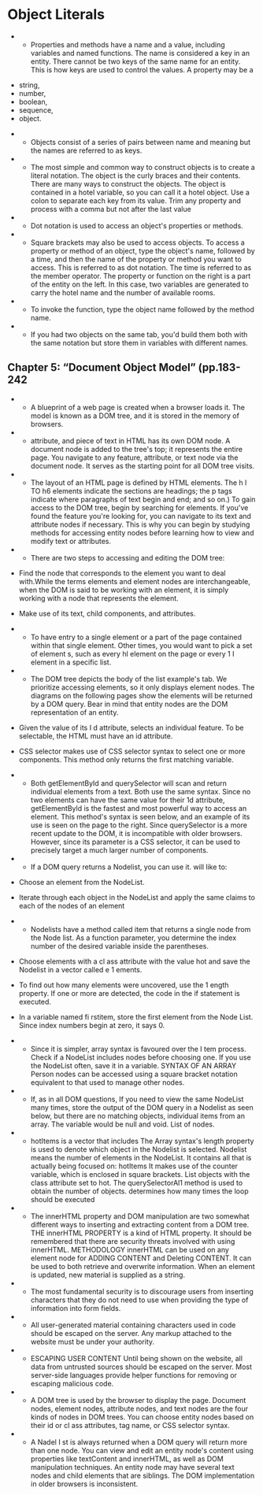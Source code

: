 #  Object Literals 
* * Properties and methods have a name and a value, including variables and named functions. The name is considered a key in an entity. There cannot be two keys of the same name for an entity. This is how keys are used to control the values. A property may be a
- string,
- number, 
- boolean,
- sequence, 
- object.
* *  Objects consist of a series of pairs between name and meaning but the names are referred to as keys.

* * The most simple and common way to construct objects is to create a literal notation. The object is the curly braces and their contents. There are many ways to construct the objects. The object is contained in a hotel variable, so you can call it a hotel object. Use a colon to separate each key from its value. Trim any property and process with a comma but not after the last value

* * Dot notation is used to access an object's properties or methods.


* * Square brackets may also be used to access objects. To access a property or method of an object, type the object's name, followed by a time, and then the name of the property or method you want to access. This is referred to as dot notation. The time is referred to as the member operator. The property or function on the right is a part of the entity on the left. In this case, two variables are generated to carry the hotel name and the number of available rooms. 

* * To invoke the function, type the object name followed by the method name.


* * If you had two objects on the same tab, you'd build them both with the same notation but store them in variables with different names.

## Chapter 5: “Document Object Model” (pp.183-242
* * A blueprint of a web page is created when a browser loads it. The model is known as a DOM tree, and it is stored in the memory of browsers.

* *  attribute, and piece of text in HTML has its own DOM node. A document node is added to the tree's top; it represents the entire page. You navigate to any feature, attribute, or text node via the document node. It serves as the starting point for all DOM tree visits.
* * The layout of an HTML page is defined by HTML elements. The h l TO h6 elements indicate the sections are headings; the p tags indicate where paragraphs of text begin and end; and so on.) To gain access to the DOM tree, begin by searching for elements. If you've found the feature you're looking for, you can navigate to its text and attribute nodes if necessary. This is why you can begin by studying methods for accessing entity nodes before learning how to view and modify text or attributes.

* * There are two steps to accessing and editing the DOM tree:
- Find the node that corresponds to the element you want to deal with.While the terms elements and element nodes are interchangeable, when the DOM is said to be working with an element, it is simply working with a node that represents the element.

- Make use of its text, child components, and attributes.

* * To have entry to a single element or a part of the page contained within that single element. Other times, you would want to pick a set of element s, such as every hl element on the page or every 1 I element in a specific list.

* * The DOM tree depicts the body of the list example's tab. We prioritize accessing elements, so it only displays element nodes. The diagrams on the following pages show the elements will be returned by a DOM query. Bear in mind that entity nodes are the DOM representation of an entity.

* Given the value of its I d attribute, selects an individual feature.
To be selectable, the HTML must have an id attribute.

* CSS selector makes use of CSS selector syntax to select one or more components.
This method only returns the first matching variable.

* * Both getElementById  and querySelector  will scan and return individual elements from a text. Both use the same syntax. Since no two elements can have the same value for their 1d attribute, getElementByld is the fastest and most powerful way to access an element. This method's syntax is seen below, and an example of its use is seen on the page to the right. Since querySelector  is a more recent update to the DOM, it is incompatible with older browsers. However, since its parameter is a CSS selector, it can be used to precisely target a much larger number of components.

* * If a DOM query returns a Nodelist, you can use it.
will like to:
* Choose an element from the NodeList.
* Iterate through each object in the NodeList and
apply the same claims to each of the
nodes of an element

* * Nodelists have a method called item that returns a single node from the Node list. As a function parameter, you determine the index number of the desired variable inside the parentheses.


*  Choose elements with a cl ass attribute with the value hot and save the Nodelist in a vector called e 1 ements.
*  To find out how many elements were uncovered, use the 1 ength property. If one or more are detected, the code in the if statement is executed.
* In a variable named fi rstitem, store the first element from the Node List. Since index numbers begin at zero, it says 0.

* * Since it is simpler, array syntax is favoured over the I tem  process. Check if a NodeList includes nodes before choosing one. If you use the NodeList often, save it in a variable. SYNTAX OF AN ARRAY Person nodes can be accessed using a square bracket notation equivalent to that used to manage other nodes.
* *  If, as in all DOM questions, If you need to view the same NodeList many times, store the output of the DOM query in a Nodelist as seen below, but there are no matching objects, individual items from an array. The variable would be null and void. List of nodes.

* * hotItems is a vector that includes The Array syntax's length property is used to denote which object in the Nodelist is selected. Nodelist means the number of elements in the NodeList. It contains all that is actually being focused on: hotItems It makes use of the counter variable, which is enclosed in square brackets. List objects with the class attribute set to hot. The querySelectorAl1 method is used to obtain the number of objects. determines how many times the loop should be executed

* * The innerHTML property and DOM manipulation are two somewhat different ways to inserting and extracting content from a DOM tree. THE innerHTML PROPERTY is a kind of HTML property. It should be remembered that there are security threats involved with using innerHTML. METHODOLOGY innerHTML can be used on any element node for ADDING CONTENT and Deleting CONTENT. It can be used to both retrieve and overwrite information. When an element is updated, new material is supplied as a string.

* * The most fundamental security is to discourage users from inserting characters that they do not need to use when providing the type of information into form fields.

* * All user-generated material containing characters used in code should be escaped on the server. Any markup attached to the website must be under your authority.

* * ESCAPING USER CONTENT 
Until being shown on the website, all data from untrusted sources should be escaped on the server.
Most server-side languages provide helper functions for removing or escaping malicious code.

* * A DOM tree is used by the browser to display the page. Document nodes, element nodes, attribute nodes, and text nodes are the four kinds of nodes in DOM trees. You can choose entity nodes based on their id or cl ass attributes, tag name, or CSS selector syntax. 
* * A Nadel I st is always returned when a DOM query will return more than one node. You can view and edit an entity node's content using properties like textContent and innerHTML, as well as DOM manipulation techniques. An entity node may have several text nodes and child elements that are siblings. The DOM implementation in older browsers is inconsistent.

